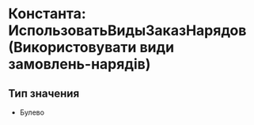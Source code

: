 ﻿# Константа: ИспользоватьВидыЗаказНарядов (Використовувати види замовлень-нарядів)

## Тип значения

- Булево

